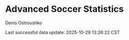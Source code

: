 # Advanced Soccer Statistics
Denis Ostroushko

<!-- gfm -->

Last successful data update: 2025-10-29 13:26:22 CST
